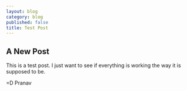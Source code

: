 ```yaml
---
layout: blog
category: blog
published: false
title: Test Post
---
```

## A New Post

This is a test post. I just want to see if everything is working the way it is supposed to be.

=D
Pranav